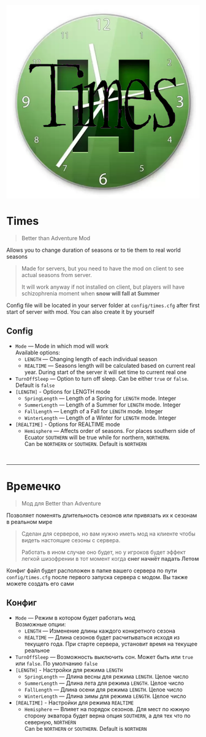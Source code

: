 ![icon](icon.png)

# Times
> Better than Adventure Mod

Allows you to change duration of seasons or to tie them to real world seasons


> Made for servers, but you need to have the mod on client to see actual seasons from server. 
> 
> It will work anyway if not installed on client, 
> but players will have schizophrenia moment when **snow will fall at Summer**

Config file will be located in your server folder at `config/times.cfg` after first start of server with mod.
You can also create it by yourself

## Config

- `Mode` — Mode in which mod will work<br /> Available options:
    - `LENGTH` — Changing length of each individual season
    - `REALTIME` — Seasons length will be calculated based on current real year. During start of the server it will set time to current real one
- `TurnOffSleep` — Option to turn off sleep. Can be either `true` or `false`. Default is `false`
- `[LENGTH]` - Options for LENGTH mode
    - `SpringLength` — Length of a Spring for `LENGTH` mode. Integer
    - `SummerLength` — Length of a Summer for `LENGTH` mode. Integer
    - `FallLength` — Length of a Fall for `LENGTH` mode. Integer
    - `WinterLength` — Length of a Winter for `LENGTH` mode. Integer
- `[REALTIME]` - Options for REALTIME mode
    - `Hemisphere` — Affects order of seasons. For places southern side of Ecuator `SOUTHERN` will be true while for northern, `NORTHERN`.<br/>Can be `NORTHERN` or `SOUTHERN`. Default is `NORTHERN` 

<br />

---

# Времечко

> Мод для Better than Adventure

Позволяет поменять длительность сезонов или привязать их к сезонам в реальном мире

> Сделан для серверов, но вам нужно иметь мод на клиенте чтобы видеть настоящие сезоны с сервера.
> 
> Работать в ином случае оно будет, но у игроков будет эффект легкой шизофрении в тот момент когда **снег начнёт падать Летом**

Конфиг файл будет расположен в папке вашего сервера по пути `config/times.cfg` после первого запуска сервера с модом.
Вы также можете создать его сами

## Конфиг

- `Mode` — Режим в котором будет работать мод<br /> Возможные опции:
  - `LENGTH` — Изменение длины каждого конкретного сезона
  - `REALTIME` — Длина сезонов будет расчитываться исходя из текущего года. При старте сервера, установит время на текущее реальное
- `TurnOffSleep` — Возможность выключить сон. Может быть или `true` или `false`. По умолчанию `false`
- `[LENGTH]` - Настройки для режима `LENGTH`
    - `SpringLength` — Длина весны для режима `LENGTH`. Целое число
    - `SummerLength` — Длина лета для режима `LENGTH`. Целое число
    - `FallLength` — Длина осени для режима `LENGTH`. Целое число
    - `WinterLength` — Длина зимы для режима `LENGTH`. Целое число
- `[REALTIME]` - Настройки для режима `REALTIME`
    - `Hemisphere` — Влияет на порядок сезонов. Для мест по южную сторону экватора будет верна опция `SOUTHERN`, а для тех что по северную, `NORTHERN`<br/>Can be `NORTHERN` or `SOUTHERN`. Default is `NORTHERN`
